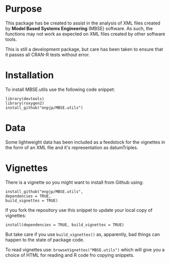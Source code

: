 # Purpose

This package has be created to assist in the analysis of XML files created by **Model Based Systems Engineering** (MBSE) software. As such, the functions may not work as expected on XML files created by other software tools.

This is still a development package, but care has been taken to ensure that it passes all CRAN-R tests without error.

# Installation

To install MBSE.utils use the following code snippet:

    library(devtools)
    library(roxygen2)
    install_github("enpjp/MBSE.utils")
    
# Data

Some lightweight data has been included as a feedstock for the vignettes in the form of an XML file and it's representation as datumTriples.

#  Vignettes

There is a vignette so you might want to install from Github using:

    install_github("enpjp/MBSE.utils", 
    dependencies = TRUE, 
    build_vignettes = TRUE)
    
If you fork the repository use this snippet to update your local copy of vignettes:

    install(dependencies = TRUE, build_vignettes = TRUE)
   
But take care if you use `build_vignettes()` as, apparently, bad things can happen to the state of package code.

To read vignettes use: `browseVignettes("MBSE.utils")` which will give you a choice of HTML for reading and R code fro copying snippets.
